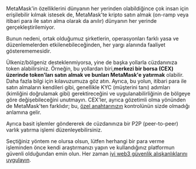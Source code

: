MetaMask'in özelliklerini dünyanın her yerinden olabildiğince çok insan için erişilebilir kılmak istesek de, MetaMask'te kripto satın almak (on-ramp veya itibari para ile satın alma olarak da anılır) dünyanın her yerinde gerçekleştirilemiyor.


Bunun nedeni, ortak olduğumuz şirketlerin, operasyonları farklı yasa ve düzenlemelerden etkilenebileceğinden, her yargı alanında faaliyet gösterememesidir. 


Ülkeniz/bölgeniz desteklenmiyorsa, yine de başka yollarla cüzdanınıza token alabilirsiniz. Örneğin, bu yollardan biri,**merkezi bir borsa (CEX) üzerinde token'ları satın almak ve bunları MetaMask'e yatırmak** olabilir. Daha fazla bilgi için kılavuzumuza göz atın. Ayrıca, bu yolun, itibari para ile satın almaların kendileri gibi, genellikle KYC (müşterini tanı) adımları (kimliğini doğrulamak gibi) gerektireceğini ve uygulanabilirliğinin de bölgeye göre değişebileceğini unutmayın. CEX'ler, ayrıca gözetimli olma yönünden de MetaMask'ten farklıdır; bu, [özel anahtarınızın](https://support.metamask.io/hc/en-us/articles/4404722782107) kontrolünün sizde olmadığı anlamına gelir.


Ayrıca basit işlemler göndererek de cüzdanınıza bir P2P (peer-to-peer) varlık yatırma işlemi düzenleyebilirsiniz.


Seçtiğiniz yöntem ne olursa olsun, lütfen herhangi bir para verme işleminden önce kendi araştırmanızı yapın ve kullandığınız platformun güvenli olduğundan emin olun. Her zaman [iyi web3 güvenlik alışkanlıklarını uygulayın](https://support.metamask.io/hc/en-us/articles/360060826432).

